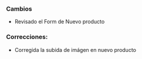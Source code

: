 <h3>Cambios</h3>
<ul>
    <li>Revisado el Form de Nuevo producto</li>
</ul>
<h3>Correcciones:</h3>
<ul>
    <li>Corregida la subida de imágen en nuevo producto</li>
</ul>
